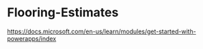 # Flooring-Estimates
https://docs.microsoft.com/en-us/learn/modules/get-started-with-powerapps/index
